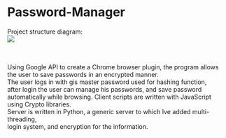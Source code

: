 # Password-Manager
Project structure diagram:<br>
<img src="https://github.com/o500/Password-Manager/blob/55bd4c97262bc81481672b6178d08697040d2f1b/diagram.JPG">

<br>
<br>
Using Google API to create a Chrome browser plugin, the program allows the user to save passwords in an encrypted manner.<br>
The user logs in with gis master password used for hashing function, <br>
after login the user can manage his passwords, and save password automatically while browsing.
Client scripts are written with JavaScript using Crypto libraries. <br>
Server is written in Python, a generic server to which Ive added multi-threading,<br>
login system, and encryption for the information.
